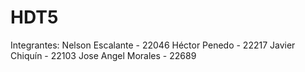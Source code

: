 # HDT5

Integrantes:
Nelson Escalante - 22046
Héctor Penedo - 22217
Javier Chiquín - 22103
Jose Angel Morales - 22689
